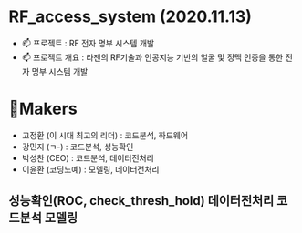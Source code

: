 # RF_access_system (2020.11.13)

  - 📫  프로젝트 : RF 전자 명부 시스템 개발
  - 📫  프로젝트 개요 : 라젠의 RF기술과 인공지능 기반의 얼굴 및 정맥 인증을 통한 전자 명부 시스템 개발 

# 🎈Makers
- 고정환 (이 시대 최고의 리더) : 코드분석, 하드웨어
- 강민지 (ㄱ-) : 코드분석, 성능확인
- 박성찬 (CEO) : 코드분석, 데이터전처리
- 이윤환 (코딩노예) : 모델링, 데이터전처리



성능확인(ROC, check_thresh_hold)
데이터전처리
코드분석
모델링
-
